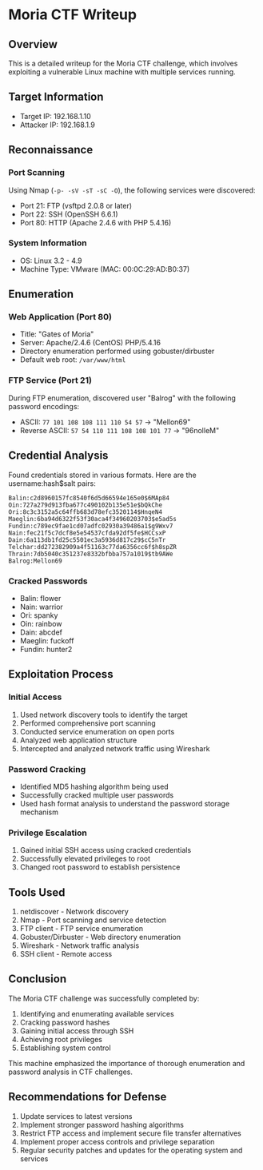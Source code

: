 # Moria CTF Writeup

## Overview
This is a detailed writeup for the Moria CTF challenge, which involves exploiting a vulnerable Linux machine with multiple services running.

## Target Information
- Target IP: 192.168.1.10
- Attacker IP: 192.168.1.9

## Reconnaissance

### Port Scanning
Using Nmap (`-p- -sV -sT -sC -O`), the following services were discovered:
- Port 21: FTP (vsftpd 2.0.8 or later)
- Port 22: SSH (OpenSSH 6.6.1)
- Port 80: HTTP (Apache 2.4.6 with PHP 5.4.16)

### System Information
- OS: Linux 3.2 - 4.9
- Machine Type: VMware (MAC: 00:0C:29:AD:B0:37)

## Enumeration

### Web Application (Port 80)
- Title: "Gates of Moria"
- Server: Apache/2.4.6 (CentOS) PHP/5.4.16
- Directory enumeration performed using gobuster/dirbuster
- Default web root: `/var/www/html`

### FTP Service (Port 21)
During FTP enumeration, discovered user "Balrog" with the following password encodings:
- ASCII: `77 101 108 108 111 110 54 57` → "Mellon69"
- Reverse ASCII: `57 54 110 111 108 108 101 77` → "96nolleM"

## Credential Analysis
Found credentials stored in various formats. Here are the username:hash$salt pairs:

```
Balin:c2d8960157fc8540f6d5d66594e165e0$6MAp84
Oin:727a279d913fba677c490102b135e51e$bQkChe
Ori:8c3c3152a5c64ffb683d78efc3520114$HnqeN4
Maeglin:6ba94d6322f53f30aca4f34960203703$e5ad5s
Fundin:c789ec9fae1cd07adfc02930a39486a1$g9Wxv7
Nain:fec21f5c7dcf8e5e54537cfda92df5fe$HCCsxP
Dain:6a113db1fd25c5501ec3a5936d817c29$cC5nTr
Telchar:dd272382909a4f51163c77da6356cc6f$h8spZR
Thrain:7db5040c351237e8332bfbba757a1019$tb9AWe
Balrog:Mellon69
```

### Cracked Passwords
- Balin: flower
- Nain: warrior
- Ori: spanky
- Oin: rainbow
- Dain: abcdef
- Maeglin: fuckoff
- Fundin: hunter2

## Exploitation Process

### Initial Access
1. Used network discovery tools to identify the target
2. Performed comprehensive port scanning
3. Conducted service enumeration on open ports
4. Analyzed web application structure
5. Intercepted and analyzed network traffic using Wireshark

### Password Cracking
- Identified MD5 hashing algorithm being used
- Successfully cracked multiple user passwords
- Used hash format analysis to understand the password storage mechanism

### Privilege Escalation
1. Gained initial SSH access using cracked credentials
2. Successfully elevated privileges to root
3. Changed root password to establish persistence

## Tools Used
1. netdiscover - Network discovery
2. Nmap - Port scanning and service detection
3. FTP client - FTP service enumeration
4. Gobuster/Dirbuster - Web directory enumeration
5. Wireshark - Network traffic analysis
6. SSH client - Remote access

## Conclusion
The Moria CTF challenge was successfully completed by:
1. Identifying and enumerating available services
2. Cracking password hashes
3. Gaining initial access through SSH
4. Achieving root privileges
5. Establishing system control

This machine emphasized the importance of thorough enumeration and password analysis in CTF challenges.

## Recommendations for Defense
1. Update services to latest versions
2. Implement stronger password hashing algorithms
3. Restrict FTP access and implement secure file transfer alternatives
4. Implement proper access controls and privilege separation
5. Regular security patches and updates for the operating system and services
